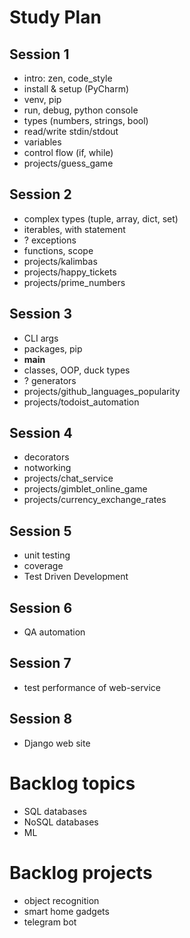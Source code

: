 # Study Plan

## Session 1
- intro: zen, code_style
- install & setup (PyCharm)
- venv, pip
- run, debug, python console
- types (numbers, strings, bool)
- read/write stdin/stdout
- variables
- control flow (if, while)
- projects/guess_game

## Session 2
- complex types (tuple, array, dict, set)
- iterables, with statement
- ? exceptions
- functions, scope
- projects/kalimbas
- projects/happy_tickets
- projects/prime_numbers

## Session 3
- CLI args
- packages, pip
- __main__
- classes, OOP, duck types
- ? generators
- projects/github_languages_popularity
- projects/todoist_automation

## Session 4
- decorators
- notworking
- projects/chat_service
- projects/gimblet_online_game
- projects/currency_exchange_rates

## Session 5
- unit testing
- coverage
- Test Driven Development

## Session 6
- QA automation

## Session 7
- test performance of web-service

## Session 8
- Django web site


# Backlog topics
- SQL databases
- NoSQL databases
- ML

# Backlog projects
- object recognition
- smart home gadgets
- telegram bot